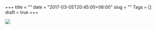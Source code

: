 +++
title = ""
date = "2017-03-05T20:45:00+06:00"
slug = ""
Tags = []
draft = true
+++

<img src="/images/2017-03/" />
<!--more-->
